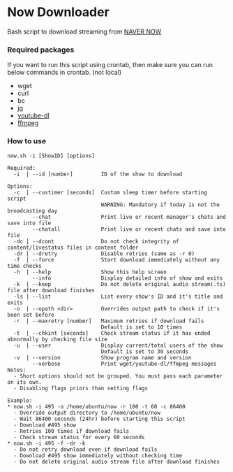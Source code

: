 # Now Downloader

Bash script to download streaming from [NAVER NOW](https://now.naver.com)   

### Required packages

If you want to run this script using crontab, then make sure you can run below commands in crontab. (not local)

- wget
- curl
- bc
- [jq](https://stedolan.github.io/jq/)
- [youtube-dl](https://youtube-dl.org/)
- [ffmpeg](https://ffmpeg.org/)

### How to use
```
now.sh -i [ShowID] [options]

Required:
  -i  | --id [number]         ID of the show to download

Options:
  -c  | --custimer [seconds]  Custom sleep timer before starting script
                              WARNING: Mandatory if today is not the broadcasting day
        --chat                Print live or recent manager's chats and save into file
        --chatall             Print live or recent chats and save into file
  -dc | --dcont               Do not check integrity of content/livestatus files in content folder
  -dr | --dretry              Disable retries (same as -r 0)
  -f  | --force               Start download immediately without any time checks
  -h  | --help                Show this help screen
        --info                Display detailed info of show and exits
  -k  | --keep                Do not delete original audio stream(.ts) file after download finishes
  -ls | --list                List every show's ID and it's title and exits
  -o  | --opath <dir>         Overrides output path to check if it's been set before
  -r  | --maxretry [number]   Maximum retries if download fails
                              Default is set to 10 times
  -t  | --chkint [seconds]    Check stream status if it has ended abnormally by checking file size
  -u  | --user                Display current/total users of the show
                              Default is set to 30 seconds
  -v  | --version             Show program name and version
        --verbose             Print wget/youtube-dl/ffmpeg messages
Notes:
  - Short options should not be grouped. You must pass each parameter on its own.
  - Disabling flags priors than setting flags

Example:
* now.sh -i 495 -o /home/ubuntu/now -r 100 -t 60 -c 86400
  - Override output directory to /home/ubuntu/now
  - Wait 86400 seconds (24hr) before starting this script
  - Download #495 show
  - Retries 100 times if download fails
  - Check stream status for every 60 seconds
* now.sh -i 495 -f -dr -k
  - Do not retry download even if download fails
  - Download #495 show immediately without checking time
  - Do not delete original audio stream file after download finishes
```
